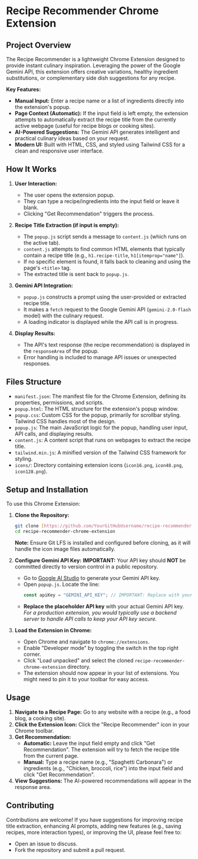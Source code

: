 # Recipe Recommender Chrome Extension

## Project Overview

The Recipe Recommender is a lightweight Chrome Extension designed to provide instant culinary inspiration. Leveraging the power of the Google Gemini API, this extension offers creative variations, healthy ingredient substitutions, or complementary side dish suggestions for any recipe.

**Key Features:**

-   **Manual Input:** Enter a recipe name or a list of ingredients directly into the extension's popup.
-   **Page Context (Automatic):** If the input field is left empty, the extension attempts to automatically extract the recipe title from the currently active webpage (useful for recipe blogs or cooking sites).
-   **AI-Powered Suggestions:** The Gemini API generates intelligent and practical culinary ideas based on your request.
-   **Modern UI:** Built with HTML, CSS, and styled using Tailwind CSS for a clean and responsive user interface.

## How It Works

1.  **User Interaction:**
    -   The user opens the extension popup.
    -   They can type a recipe/ingredients into the input field or leave it blank.
    -   Clicking "Get Recommendation" triggers the process.

2.  **Recipe Title Extraction (if input is empty):**
    -   The `popup.js` script sends a message to `content.js` (which runs on the active tab).
    -   `content.js` attempts to find common HTML elements that typically contain a recipe title (e.g., `h1.recipe-title`, `h1[itemprop="name"]`).
    -   If no specific element is found, it falls back to cleaning and using the page's `<title>` tag.
    -   The extracted title is sent back to `popup.js`.

3.  **Gemini API Integration:**
    -   `popup.js` constructs a prompt using the user-provided or extracted recipe title.
    -   It makes a `fetch` request to the Google Gemini API (`gemini-2.0-flash` model) with the culinary request.
    -   A loading indicator is displayed while the API call is in progress.

4.  **Display Results:**
    -   The API's text response (the recipe recommendation) is displayed in the `responseArea` of the popup.
    -   Error handling is included to manage API issues or unexpected responses.

## Files Structure

-   `manifest.json`: The manifest file for the Chrome Extension, defining its properties, permissions, and scripts.
-   `popup.html`: The HTML structure for the extension's popup window.
-   `popup.css`: Custom CSS for the popup, primarily for scrollbar styling. Tailwind CSS handles most of the design.
-   `popup.js`: The main JavaScript logic for the popup, handling user input, API calls, and displaying results.
-   `content.js`: A content script that runs on webpages to extract the recipe title.
-   `tailwind.min.js`: A minified version of the Tailwind CSS framework for styling.
-   `icons/`: Directory containing extension icons (`icon16.png`, `icon48.png`, `icon128.png`).

## Setup and Installation

To use this Chrome Extension:

1.  **Clone the Repository:**
    ```bash
    git clone [https://github.com/YourGitHubUsername/recipe-recommender-chrome-extension.git](https://github.com/YourGitHubUsername/recipe-recommender-chrome-extension.git)
    cd recipe-recommender-chrome-extension
    ```
    **Note:** Ensure Git LFS is installed and configured before cloning, as it will handle the icon image files automatically.

2.  **Configure Gemini API Key:**
    **IMPORTANT:** Your API key should **NOT** be committed directly to version control in a public repository.
    -   Go to [Google AI Studio](https://aistudio.google.com/app/apikey) to generate your Gemini API key.
    -   Open `popup.js`. Locate the line:
        ```javascript
        const apiKey = "GEMINI_API_KEY"; // IMPORTANT: Replace with your actual API key
        ```
    -   **Replace the placeholder API key** with your actual Gemini API key.
        *For a production extension, you would typically use a backend server to handle API calls to keep your API key secure.*

3.  **Load the Extension in Chrome:**
    * Open Chrome and navigate to `chrome://extensions`.
    * Enable "Developer mode" by toggling the switch in the top right corner.
    * Click "Load unpacked" and select the cloned `recipe-recommender-chrome-extension` directory.
    * The extension should now appear in your list of extensions. You might need to pin it to your toolbar for easy access.

## Usage

1.  **Navigate to a Recipe Page:** Go to any website with a recipe (e.g., a food blog, a cooking site).
2.  **Click the Extension Icon:** Click the "Recipe Recommender" icon in your Chrome toolbar.
3.  **Get Recommendation:**
    * **Automatic:** Leave the input field empty and click "Get Recommendation". The extension will try to fetch the recipe title from the current page.
    * **Manual:** Type a recipe name (e.g., "Spaghetti Carbonara") or ingredients (e.g., "Chicken, broccoli, rice") into the input field and click "Get Recommendation".
4.  **View Suggestions:** The AI-powered recommendations will appear in the response area.

## Contributing

Contributions are welcome! If you have suggestions for improving recipe title extraction, enhancing AI prompts, adding new features (e.g., saving recipes, more interaction types), or improving the UI, please feel free to:
-   Open an issue to discuss.
-   Fork the repository and submit a pull request.